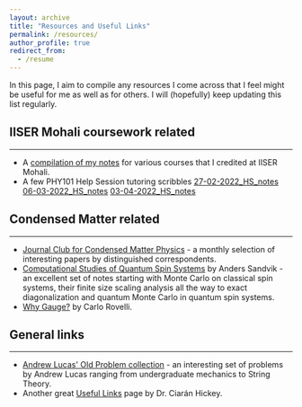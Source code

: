 ```yaml
---
layout: archive
title: "Resources and Useful Links"
permalink: /resources/
author_profile: true
redirect_from:
  - /resume
---
```

In this page, I aim to compile any resources I come across that I feel might be useful for me as well as for others. I will (hopefully) keep updating this list regularly.

## IISER Mohali coursework related
-----
* A [compilation of my notes](https://github.com/kunal1729verma/lecture_notes_physics_iiserm) for various courses that I credited at IISER Mohali.
* A few PHY101 Help Session tutoring scribbles [27-02-2022_HS_notes](https://kunal1729verma.github.io/files/hs_scribbles/27-02-2022_HS_notes) [06-03-2022_HS_notes](https://kunal1729verma.github.io/files/hs_scribbles/06-03-2022_HS_notes) [03-04-2022_HS_notes](https://kunal1729verma.github.io/files/hs_scribbles/03-04-2022_HS_notes) 

## Condensed Matter related
-----
* [Journal Club for Condensed Matter Physics](https://www.condmatjclub.org/) - a monthly selection of interesting papers by distinguished correspondents.
* [Computational Studies of Quantum Spin Systems](https://arxiv.org/abs/1101.3281) by Anders Sandvik - an excellent set of notes starting with Monte Carlo on classical spin systems, their finite size scaling analysis all the way to exact diagonalization and quantum Monte Carlo in quantum spin systems.
* [Why Gauge?](https://arxiv.org/abs/1308.5599) by Carlo Rovelli.

## General links
-----
* [Andrew Lucas' Old Problem collection](https://www.alucasphys.com/problems.html) - an interesting set of problems by Andrew Lucas ranging from undergraduate mechanics to String Theory.
* Another great [Useful Links](https://ciaranhickey.weebly.com/useful-links.html) page by Dr. Ciarán Hickey.
 

